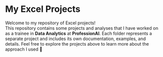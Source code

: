 # My Excel Projects 

Welcome to my repository of Excel projects!  
This repository contains some projects and analyses that I have worked on as a trainee in **Data Analytics** at **ProfessionAI**.
Each folder represents a separate project and includes its own documentation, examples, and details. 
Feel free to explore the projects above to learn more about the approach I used 🦋
